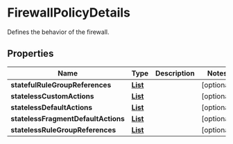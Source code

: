 

# FirewallPolicyDetails

Defines the behavior of the firewall.

## Properties

| Name | Type | Description | Notes |
|------------ | ------------- | ------------- | -------------|
|**statefulRuleGroupReferences** | [**List**](List.md) |  |  [optional] |
|**statelessCustomActions** | [**List**](List.md) |  |  [optional] |
|**statelessDefaultActions** | [**List**](List.md) |  |  [optional] |
|**statelessFragmentDefaultActions** | [**List**](List.md) |  |  [optional] |
|**statelessRuleGroupReferences** | [**List**](List.md) |  |  [optional] |



